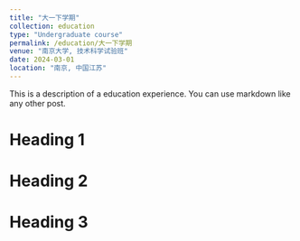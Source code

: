 ```yaml
---
title: "大一下学期"
collection: education
type: "Undergraduate course"
permalink: /education/大一下学期
venue: "南京大学, 技术科学试验班"
date: 2024-03-01
location: "南京, 中国江苏"
---
```


This is a description of a education experience. You can use markdown like any other post.

Heading 1
======

Heading 2
======

Heading 3
======
